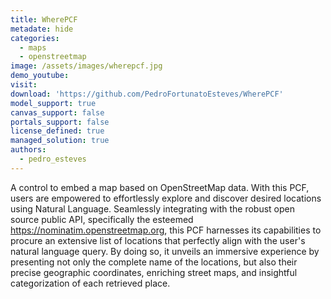 ```yaml
---
title: WherePCF
metadate: hide
categories:
  - maps
  - openstreetmap
image: /assets/images/wherepcf.jpg
demo_youtube: 
visit: 
download: 'https://github.com/PedroFortunatoEsteves/WherePCF'
model_support: true
canvas_support: false
portals_support: false
license_defined: true
managed_solution: true
authors:
  - pedro_esteves
---
```

A control to embed a map based on OpenStreetMap data.
With this PCF, users are empowered to effortlessly explore and discover desired locations using Natural Language. Seamlessly integrating with the robust open source public API, specifically the esteemed <a target="_blank" href="https://nominatim.openstreetmap.org">https://nominatim.openstreetmap.org</a>, this PCF harnesses its capabilities to procure an extensive list of locations that perfectly align with the user's natural language query. 
By doing so, it unveils an immersive experience by presenting not only the complete name of the locations, but also their precise geographic coordinates, enriching street maps, and insightful categorization of each retrieved place.